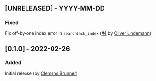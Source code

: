 ## [UNRELEASED] - YYYY-MM-DD
### Fixed
Fix off-by-one index error in `searchback_index` ([#4](https://github.com/cbrnr/HeartBeats.jl/pull/4) by [Oliver Lindemann](https://github.com/lindemann09))

## [0.1.0] - 2022-02-26
### Added
Initial release (by [Clemens Brunner](https://github.com/cbrnr))
